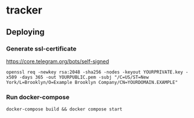 # tracker
## Deploying
### Generate ssl-certificate
https://core.telegram.org/bots/self-signed
```
openssl req -newkey rsa:2048 -sha256 -nodes -keyout YOURPRIVATE.key -x509 -days 365 -out YOURPUBLIC.pem -subj "/C=US/ST=New York/L=Brooklyn/O=Example Brooklyn Company/CN=YOURDOMAIN.EXAMPLE"
```
### Run docker-compose
```
docker-compose build && docker compose start
```
